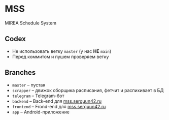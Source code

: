 # MSS
MIREA Schedule System

## Codex
* Не использовать ветку `master` (у нас **НЕ** `main`)
* Перед коммитом и пушем проверяем ветку

## Branches
* `master` – пустая
* `scrapper` – движок сборщика расписания, фетчит и распихивает в БД
* `telegram` – Telegram-бот
* `backend` – Back-end для [mss.serguun42.ru](https://mss.serguun42.ru)
* `frontend` – Frond-end для [mss.serguun42.ru](https://mss.serguun42.ru)
* `app` – Android-приложение
